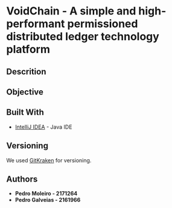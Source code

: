 # VoidChain - A simple and high-performant permissioned distributed ledger technology platform

## Descrition



## Objective



## Built With

* [IntelliJ IDEA](https://www.jetbrains.com/idea/) - Java IDE

## Versioning

We used [GitKraken](https://www.gitkraken.com/) for versioning.

## Authors

* **Pedro Moleiro - 2171264**
* **Pedro Galveias - 2161966**
